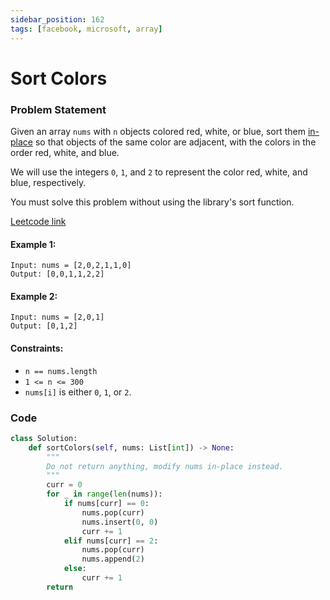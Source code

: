 ```yaml
---
sidebar_position: 162
tags: [facebook, microsoft, array]
---
```


# Sort Colors

### Problem Statement

Given an array `nums` with `n` objects colored red, white, or blue, sort them [in-place](https://en.wikipedia.org/wiki/In-place_algorithm) so that objects of the same color are adjacent, with the colors in the order red, white, and blue.

We will use the integers `0`, `1`, and `2` to represent the color red, white, and blue, respectively.

You must solve this problem without using the library's sort function.

[Leetcode link](https://leetcode.com/problems/sort-colors)

#### Example 1:

```
Input: nums = [2,0,2,1,1,0]
Output: [0,0,1,1,2,2]
```

#### Example 2:

```
Input: nums = [2,0,1]
Output: [0,1,2]
```

#### Constraints:

- `n == nums.length`
- `1 <= n <= 300`
- `nums[i]` is either `0`, `1`, or `2`.

### Code

```python title="Python Code"
class Solution:
    def sortColors(self, nums: List[int]) -> None:
        """
        Do not return anything, modify nums in-place instead.
        """
        curr = 0
        for _ in range(len(nums)):
            if nums[curr] == 0:
                nums.pop(curr)
                nums.insert(0, 0)
                curr += 1
            elif nums[curr] == 2:
                nums.pop(curr)
                nums.append(2)
            else:
                curr += 1
        return
```
